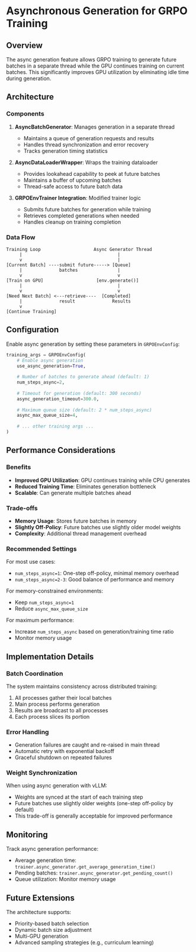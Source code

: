 # Asynchronous Generation for GRPO Training

## Overview

The async generation feature allows GRPO training to generate future batches in a separate thread while the GPU continues training on current batches. This significantly improves GPU utilization by eliminating idle time during generation.

## Architecture

### Components

1. **AsyncBatchGenerator**: Manages generation in a separate thread
   - Maintains a queue of generation requests and results
   - Handles thread synchronization and error recovery
   - Tracks generation timing statistics

2. **AsyncDataLoaderWrapper**: Wraps the training dataloader
   - Provides lookahead capability to peek at future batches
   - Maintains a buffer of upcoming batches
   - Thread-safe access to future batch data

3. **GRPOEnvTrainer Integration**: Modified trainer logic
   - Submits future batches for generation while training
   - Retrieves completed generations when needed
   - Handles cleanup on training completion

### Data Flow

```
Training Loop                    Async Generator Thread
     |                                    |
     v                                    |
[Current Batch] ----submit future-----> [Queue]
     |              batches               |
     v                                    v
[Train on GPU]                    [env.generate()]
     |                                    |
     v                                    v
[Need Next Batch] <---retrieve----  [Completed]
     |              result              Results
     v
[Continue Training]
```

## Configuration

Enable async generation by setting these parameters in `GRPOEnvConfig`:

```python
training_args = GRPOEnvConfig(
    # Enable async generation
    use_async_generation=True,
    
    # Number of batches to generate ahead (default: 1)
    num_steps_async=2,
    
    # Timeout for generation (default: 300 seconds)
    async_generation_timeout=300.0,
    
    # Maximum queue size (default: 2 * num_steps_async)
    async_max_queue_size=4,
    
    # ... other training args ...
)
```

## Performance Considerations

### Benefits
- **Improved GPU Utilization**: GPU continues training while CPU generates
- **Reduced Training Time**: Eliminates generation bottleneck
- **Scalable**: Can generate multiple batches ahead

### Trade-offs
- **Memory Usage**: Stores future batches in memory
- **Slightly Off-Policy**: Future batches use slightly older model weights
- **Complexity**: Additional thread management overhead

### Recommended Settings

For most use cases:
- `num_steps_async=1`: One-step off-policy, minimal memory overhead
- `num_steps_async=2-3`: Good balance of performance and memory

For memory-constrained environments:
- Keep `num_steps_async=1`
- Reduce `async_max_queue_size`

For maximum performance:
- Increase `num_steps_async` based on generation/training time ratio
- Monitor memory usage

## Implementation Details

### Batch Coordination

The system maintains consistency across distributed training:
1. All processes gather their local batches
2. Main process performs generation
3. Results are broadcast to all processes
4. Each process slices its portion

### Error Handling

- Generation failures are caught and re-raised in main thread
- Automatic retry with exponential backoff
- Graceful shutdown on repeated failures

### Weight Synchronization

When using async generation with vLLM:
- Weights are synced at the start of each training step
- Future batches use slightly older weights (one-step off-policy by default)
- This trade-off is generally acceptable for improved performance

## Monitoring

Track async generation performance:
- Average generation time: `trainer.async_generator.get_average_generation_time()`
- Pending batches: `trainer.async_generator.get_pending_count()`
- Queue utilization: Monitor memory usage

## Future Extensions

The architecture supports:
- Priority-based batch selection
- Dynamic batch size adjustment
- Multi-GPU generation
- Advanced sampling strategies (e.g., curriculum learning) 